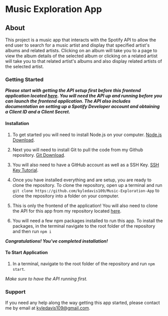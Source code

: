 # Music Exploration App

## About

This project is a music app that interacts with the Spotify API to allow the end user to search for a music artist and display that specified artist's albums and related artists. Clicking on an album will take you to a page to view the album details of the selected album or clicking on a related artist will take you to that related artist's albums and also display related artists of the selected artist.

### Getting Started

***Please start with getting the API setup first before this frontend application located [here](https://github.com/kyledavis109/Music-Exploration-App-API). You will need the API up and running before you can launch the frontend application. The API also includes documentation on setting up a Spotify Developer account and obtaining a Client ID and a Client Secret.***

#### Installation

1. To get started you will need to install Node.js on your computer. [Node.js Download](https://nodejs.org/en/download/).

2. Next you will need to install Git to pull the code from my Github repository. [Git Download](https://git-scm.com/downloads).

3. You will also need to have a GitHub account as well as a SSH Key. [SSH Key Tutorial](https://docs.github.com/en/authentication/connecting-to-github-with-ssh/generating-a-new-ssh-key-and-adding-it-to-the-ssh-agent).

4. Once you have installed everything and are setup, you are ready to clone the repository. To clone the repository, open up a terminal and run `git clone https://github.com/kyledavis109/Music-Exploration-App` to clone the repository into a folder on your computer.

5. This is only the frontend of the application! You will also need to clone the API for this app from my repository located [here](https://github.com/kyledavis109/Music-Exploration-App-API).

6. You will need a few npm packages installed to run this app. To install the packages, in the terminal navigate to the root folder of the repository and then run `npm i`

***Congratulations! You've completed installation!***

#### To Start Application

1. In a terminal, navigate to the root folder of the repository and run `npm start`.

*Make sure to have the API running first.*

### Support

If you need any help along the way getting this app started, please contact me by email at kyledavis109@gmail.com.